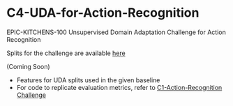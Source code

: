 # C4-UDA-for-Action-Recognition
EPIC-KITCHENS-100 Unsupervised Domain Adaptation Challenge for Action Recognition

Splits for the challenge are available [here](https://github.com/epic-kitchens/epic-kitchens-100-annotations/tree/master/UDA_annotations)

(Coming Soon)
* Features for UDA splits used in the given baseline
* For code to replicate evaluation metrics, refer to [C1-Action-Recognition Challenge](https://github.com/epic-kitchens/C1-Action-Recognition)
